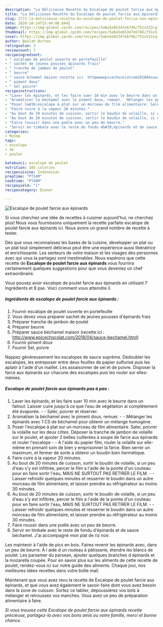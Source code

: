 ```yaml
---
description: "La Délicieuse Recette du Escalope de poulet farcie aux épinards"
title: "La Délicieuse Recette du Escalope de poulet farcie aux épinards"
slug: 2771-la-delicieuse-recette-du-escalope-de-poulet-farcie-aux-epinards
date: 2020-10-24T15:44:00.844Z
image: https://img-global.cpcdn.com/recipes/5a6a5e65347eb746/751x532cq70/escalope-de-poulet-farcie-aux-epinards-photo-principale-de-la-recette.jpg
thumbnail: https://img-global.cpcdn.com/recipes/5a6a5e65347eb746/751x532cq70/escalope-de-poulet-farcie-aux-epinards-photo-principale-de-la-recette.jpg
cover: https://img-global.cpcdn.com/recipes/5a6a5e65347eb746/751x532cq70/escalope-de-poulet-farcie-aux-epinards-photo-principale-de-la-recette.jpg
author: Beulah Burton
ratingvalue: 3
reviewcount: 7
recipeingredient:
- " escalope de poulet ouverte en portefeuille"
- " sachet de jeunes pousses dpinards frais"
- " tranche de jambon de poulet"
- " beurre"
- " sauce bchamel maison recette ici  httpwwwepicechocolatcom201804saucebechamelhtml"
- " piment doux"
- " Sel poivre"
recipeinstructions:
- "Laver les épinards, et les faire suer 10 min avec le beurre dans un faitout. Laisser cuire jusqu&#39;à ce que l&#39;eau de végétation ai complètement été évaporée.  Saler, poivrer et réserver."
- "Aromatiser la béchamel avec le piment doux, remuer.  Mélanger les épinards avec 1 CS de béchamel pour obtenir un mélange homogène."
- "Poser l&#39;escalope à plat sur un morceau de film alimentaire. Saler, poivrer la volaille sur les deux côtes. Déposer la tranche de jambon de volaille sur le poulet, et ajouter 2 belles cuillerées à soupe de farce aux épinards et rouler l&#39;escalope  A l&#39;aide du papier film, rouler la volaille sur elle-même en prenant soin de bien y emprisonner la farce. Bien serrer un maximum, et fermer de sorte a obtenir un boudin bien hermétique."
- "Faire cuire à la vapeur 20 minutes."
- "Au bout de 20 minutes de cuisson, sortir le boudin de volaille, si un peu d&#39;eau s&#39;y est infiltrée, percer le film a l&#39;aide de la pointe d&#39;un couteau pour en faire sortir l&#39;eau, MAIS NE SURTOUT PAS RETIRER LE FILM.  Laisser refroidir quelques minutes et resserrer le boudin dans un autre morceau de film alimentaire, et laisser prendre au réfrigérateur au moins 30 minutes."
- "Au bout de 20 minutes de cuisson, sortir le boudin de volaille, si un peu d&#39;eau s&#39;y est infiltrée, percer le film a l&#39;aide de la pointe d&#39;un couteau pour en faire sortir l&#39;eau, MAIS NE SURTOUT PAS RETIRER LE FILM.  Laisser refroidir quelques minutes et resserrer le boudin dans un autre morceau de film alimentaire, et laisser prendre au réfrigérateur au moins 30 minutes."
- "Faire roussir dans une poêle avec un peu de beurre."
- "Servir en timbale avec le reste de fondu d&#39;épinards et de sauce béchamel. J&#39;ai accompagné mon plat de riz noir."
categories:
- Resep
tags:
- escalope
- de
- poulet

katakunci: escalope de poulet 
nutrition: 103 calories
recipecuisine: Indonesian
preptime: "PT14M"
cooktime: "PT48M"
recipeyield: "1"
recipecategory: Dinner

---
```



![Escalope de poulet farcie aux épinards](https://img-global.cpcdn.com/recipes/5a6a5e65347eb746/751x532cq70/escalope-de-poulet-farcie-aux-epinards-photo-principale-de-la-recette.jpg)

Si vous cherchez une idée de recettes à cuisiner aujourd'hui, ne cherchez plus! Nous vous fournissons uniquement la recette parfaite escalope de poulet farcie aux épinards ici. Nous avons un grand nombre de recette à tester.

Dès que vous reconnaissez les bases de la cuisine, développer un plat ou un plat tout simplement délicieux peut être une expérience aussi libératrice et enrichissante. Les senteurs de votre maison et les visages des personnes avec qui vous la partagez sont inestimables. Nous espérons que cette recette de <strong> Escalope de poulet farcie aux épinards </strong> vous fournira certainement quelques suggestions pour que vous deveniez un chef extraordinaire.

<!--inarticleads1-->

Vous pouvez avoir escalope de poulet farcie aux épinards en utilisant 7 Ingrédients et 8 pas. Voici comment vous atteindre il.

##### Ingrédients de escalope de poulet farcie aux épinards :

1. Fournir  escalope de poulet ouverte en portefeuille
1. Vous devez vous préparer  sachet de jeunes pousses d&#39;épinards frais
1. Préparer  tranche de jambon de poulet
1. Préparer  beurre
1. Préparer  sauce béchamel maison (recette ici : http://www.epicechocolat.com/2018/04/sauce-bechamel.html)
1. Fournir  piment doux
1. Fournir  Sel, poivre


Nappez généreusement les escalopes de sauce suprême. Dédoubler les escalopes, les entreposer entre deux feuilles de papier sulfurisé puis les aplatir à l&#39;aide d&#39;un maillet. Les assaisonner de sel et de poivre. Disposer la farce aux épinards sur chacune des escalopes puis les rouler sur elles-mêmes. 

<!--inarticleads2-->

##### Escalope de poulet farcie aux épinards pas à pas :

1. Laver les épinards, et les faire suer 10 min avec le beurre dans un faitout. Laisser cuire jusqu&#39;à ce que l&#39;eau de végétation ai complètement été évaporée. -  - Saler, poivrer et réserver.
1. Aromatiser la béchamel avec le piment doux, remuer. -  - Mélanger les épinards avec 1 CS de béchamel pour obtenir un mélange homogène.
1. Poser l&#39;escalope à plat sur un morceau de film alimentaire. Saler, poivrer la volaille sur les deux côtes. Déposer la tranche de jambon de volaille sur le poulet, et ajouter 2 belles cuillerées à soupe de farce aux épinards et rouler l&#39;escalope -  - A l&#39;aide du papier film, rouler la volaille sur elle-même en prenant soin de bien y emprisonner la farce. Bien serrer un maximum, et fermer de sorte a obtenir un boudin bien hermétique.
1. Faire cuire à la vapeur 20 minutes.
1. Au bout de 20 minutes de cuisson, sortir le boudin de volaille, si un peu d&#39;eau s&#39;y est infiltrée, percer le film a l&#39;aide de la pointe d&#39;un couteau pour en faire sortir l&#39;eau, MAIS NE SURTOUT PAS RETIRER LE FILM. -  - Laisser refroidir quelques minutes et resserrer le boudin dans un autre morceau de film alimentaire, et laisser prendre au réfrigérateur au moins 30 minutes.
1. Au bout de 20 minutes de cuisson, sortir le boudin de volaille, si un peu d&#39;eau s&#39;y est infiltrée, percer le film a l&#39;aide de la pointe d&#39;un couteau pour en faire sortir l&#39;eau, MAIS NE SURTOUT PAS RETIRER LE FILM. -  - Laisser refroidir quelques minutes et resserrer le boudin dans un autre morceau de film alimentaire, et laisser prendre au réfrigérateur au moins 30 minutes.
1. Faire roussir dans une poêle avec un peu de beurre.
1. Servir en timbale avec le reste de fondu d&#39;épinards et de sauce béchamel. J&#39;ai accompagné mon plat de riz noir.


Les maintenir à l&#39;aide de pics en bois. Faires revenir les épinards avec, dans un peu de beurre. À l aide d un rouleau à pâtisserie, étendre les blancs de poulet. Les parsemer du parsean, ajouter quelques branches d épinards et la mozarella coupée. Pour en savoir plus sur les aliments de cette recette de poulet, rendez-vous ici sur notre guide des aliments. Chaque jour, nos meilleures idées recettes dans votre boîte mail. 

<!--inarticleads1-->

<p>
Maintenant que vous avez revu la recette de Escalope de poulet farcie aux épinards, et que vous avez également le savoir-faire dont vous avez besoin dans la zone de cuisson. Sortez ce tablier, dépoussiérez vos bols à mélanger et retroussez vos manches. Vous avez un peu de préparation alimentaire à faire.
</p>

<p>
<i>Si vous trouvez cette Escalope de poulet farcie aux épinards recette précieuse, partagez-la avec vos bons amis ou votre famille, merci et bonne chance.</i>
</p>
